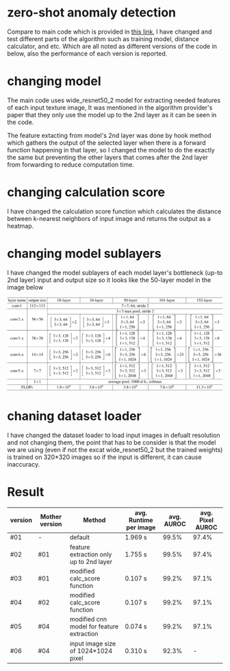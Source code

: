 # zero-shot anomaly detection

Compare to main code which is provided in [this link](https://openaccess.thecvf.com/content/WACV2023/html/Aota_Zero-Shot_Versus_Many-Shot_Unsupervised_Texture_Anomaly_Detection_WACV_2023_paper.html), I have changed and test different parts of the algorithm such as training model, distance calculator, and etc. Which are all noted as different versions of the code in below, also the performance of each version is reported.

# changing model
The main code uses wide_resnet50_2 model for extracting needed features of each input texture image, It was mentioned in the algorithm provider's paper that they only use the model up to the 2nd layer as it can be seen in the code.

The feature extacting from model's 2nd layer was done by hook method which gathers the output of the selected layer when there is a forward function happening in that layer, so I changed the model to do the exactly the same but preventing the other layers that comes after the 2nd layer from forwarding to reduce computation time.

# changing calculation score
I have changed the calculation score function which calculates the distance between k-nearest neighbors of input image and returns the output as a heatmap.

# changing model sublayers
I have changed the model sublayers of each model layer's bottleneck (up-to 2nd layer) input and output size so it looks like the 50-layer model in the image below

<img src="src/images/model_example.png" alt="model_example" width="600"/>

# chaning dataset loader
I have changed the dataset loader to load input images in defualt resolution and not changing them, the point that has to be consider is that the model we are using (even if not the excat wide_resnet50_2 but the trained weights) is trained on 320*320 images so if the input is different, it can cause inaccuracy. 



# Result

|version  |Mother version |Method                       | avg. Runtime per image | avg. AUROC  | avg. Pixel AUROC |
|---------|---------------|-----------------------------|------------------------|-------------|------------------|
#01|-|default|1.969 s|99.5%|97.4%
#02|#01|feature extraction only up to 2nd layer|1.755 s|99.5%|97.4%
#03|#01|modified calc_score function|0.107 s|99.2%|97.1%
#04|#02|modified calc_score function|0.107 s|99.2%|97.1%
#05|#04|modified cnn model for feature extraction|0.074 s|99.2%|97.1%
#06|#04|input image size of 1024*1024 pixel|0.310 s|92.3%|-

